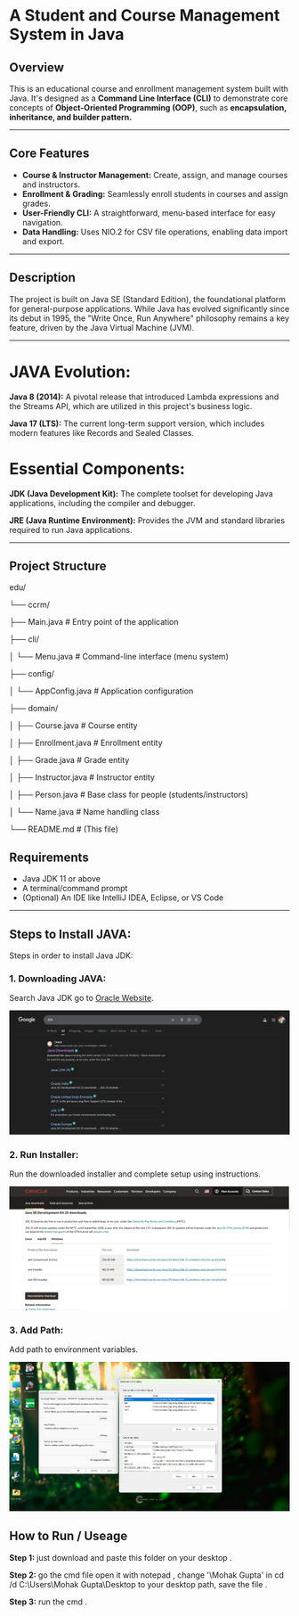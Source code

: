 # A Student and Course Management System in Java

## Overview
This is an educational course and enrollment management system built with Java. It's designed as a **Command Line Interface (CLI)** to demonstrate core concepts of **Object-Oriented Programming (OOP)**, such as **encapsulation, inheritance, and builder pattern.**
 
---

## Core Features
- **Course & Instructor Management:**  Create, assign, and manage courses and instructors.
- **Enrollment & Grading:**  Seamlessly enroll students in courses and assign grades.
- **User-Friendly CLI:**  A straightforward, menu-based interface for easy navigation.
- **Data Handling:**  Uses NIO.2 for CSV file operations, enabling data import and export.

---

## Description 
The project is built on Java SE (Standard Edition), the foundational platform for general-purpose applications. While Java has evolved significantly since its debut in 1995, the "Write Once, Run Anywhere" philosophy remains a key feature, driven by the Java Virtual Machine (JVM).

---

# JAVA Evolution:

**Java 8 (2014):** A pivotal release that introduced Lambda expressions and the Streams API, which are utilized in this project's business logic.

**Java 17 (LTS):** The current long-term support version, which includes modern features like Records and Sealed Classes.

# Essential Components:

**JDK (Java Development Kit):** The complete toolset for developing Java applications, including the compiler and debugger.

**JRE (Java Runtime Environment):** Provides the JVM and standard libraries required to run Java applications.

---
##  Project Structure
edu/

└── ccrm/

├── Main.java # Entry point of the application

├── cli/

│ └── Menu.java # Command-line interface (menu system)

├── config/

│ └── AppConfig.java # Application configuration

├── domain/

│ ├── Course.java # Course entity

│ ├── Enrollment.java # Enrollment entity

│ ├── Grade.java # Grade entity

│ ├── Instructor.java # Instructor entity

│ ├── Person.java # Base class for people (students/instructors)

│ └── Name.java # Name handling class

└── README.md # (This file)

##  Requirements
- Java JDK 11 or above  
- A terminal/command prompt  
- (Optional) An IDE like IntelliJ IDEA, Eclipse, or VS Code  

---
## Steps to Install JAVA:

Steps in order to install Java JDK:

### 1. Downloading JAVA:
Search Java JDK go to [Oracle Website](https://www.oracle.com/java/technologies/downloads/).

![JAVA search](screenshots/JDK.png)

### 2. Run Installer:
Run the downloaded installer and complete setup using instructions.

![JDK download](screenshots/Download.png)

### 3. Add Path:
Add path to environment variables.

![Environment Variable](screenshots/Environment.png)


##  How to Run / Useage
**Step 1:** just download and paste this folder on your desktop .

**Step 2:** go the cmd file open it with notepad ,  change '\Mohak Gupta\' in cd /d C:\Users\Mohak Gupta\Desktop to your desktop path, save the file .

**Step 3:** run the cmd . 
